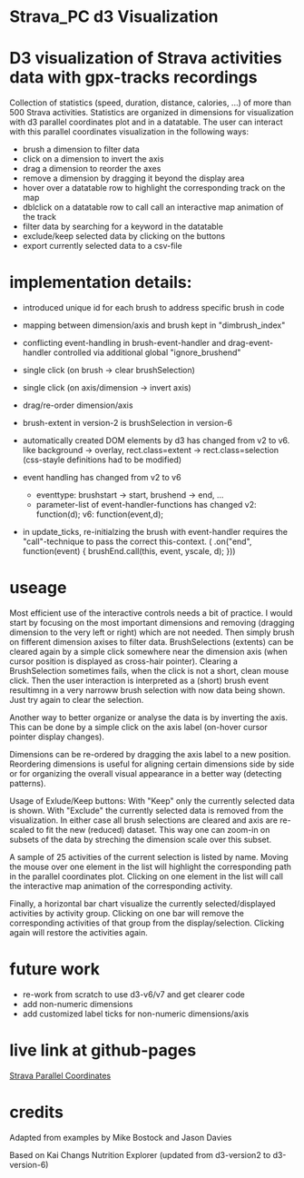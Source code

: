 # Strava_PC d3 Visualization

# D3 visualization of Strava activities data with gpx-tracks recordings

Collection of statistics (speed, duration, distance, calories, ...) of more than 500 Strava activities.
Statistics are organized in dimensions for visualization with d3 parallel coordinates plot and in a datatable.
The user can interact with this parallel coordinates visualization in the following ways:

- brush a dimension to filter data
- click on a dimension to invert the axis
- drag a dimension to reorder the axes
- remove a dimension by dragging it beyond the display area 
- hover over a datatable row to highlight the corresponding track on the map
- dblclick on a datatable row to call call an interactive map animation of the track
- filter data by searching for a keyword in the datatable
- exclude/keep selected data by clicking on the buttons
- export currently selected data to a csv-file


# implementation details:
- introduced unique id for each brush to address specific brush in code
- mapping between dimension/axis and brush kept in "dimbrush_index"
- conflicting event-handling in brush-event-handler and drag-event-handler controlled via additional global "ignore_brushend"
 - single click (on brush -> clear brushSelection)
 - single click (on axis/dimension -> invert axis)
 - drag/re-order dimension/axis

- brush-extent in version-2 is brushSelection in version-6
- automatically created DOM elements by d3 has changed from v2 to v6. 
  like background -> overlay, rect.class=extent -> rect.class=selection (css-stayle definitions had to be modified)
 
- event handling has changed from v2 to v6
  - eventtype: brushstart -> start, brushend -> end, ...
  - parameter-list of event-handler-functions has changed v2: function(d); v6: function(event,d);

- in update_ticks, re-initialzing the brush with event-handler requires the "call"-technique to pass the correct this-context.
  ( .on("end", function(event) { brushEnd.call(this, event, yscale, d); }))


# useage

Most efficient use of the interactive controls needs a bit of practice. I would start by focusing on the most important dimensions and removing (dragging dimension to the very left or right) which are not needed. Then simply brush on fifferent dimension axises to filter data. BrushSelections (extents) can be cleared again by a simple click somewhere near the dimension axis (when cursor position is displayed as cross-hair pointer). Clearing a BrushSelection sometimes fails, when the click is not a short, clean mouse click. Then the user interaction is interpreted as a (short) brush event resultimng in a very narroww brush selection with now data being shown. Just try again to clear the selection.

Another way to better organize or analyse the data is by inverting the axis. This can be done by a simple click on the axis label (on-hover cursor pointer display changes). 

Dimensions can be re-ordered by dragging the axis label to a new position. Reordering dimensions is useful for aligning certain dimensions side by side or for organizing the overall visual appearance in a better way (detecting patterns).

Usage of Exlude/Keep buttons: With "Keep" only the currently selected data is shown. With "Exclude" the currently selected data is removed from the visualization. In either case all brush selections are cleared and axis are re-scaled to fit the new (reduced) dataset. This way one can zoom-in on subsets of the data by streching the dimension scale over this subset.

A sample of 25 activities of the current selection is listed by name. Moving the mouse over one element in the list will highlight the corresponding path in the parallel coordinates plot. Clicking on one element in the list will call the interactive map animation of the corresponding activity.

Finally, a horizontal bar chart visualize the currently selected/displayed activities by activity group. Clicking on one bar will remove the corresponding activities of that group from the display/selection. Clicking again will restore the activities again.

# future work
- re-work from scratch to use d3-v6/v7 and get clearer code
- add non-numeric dimensions
- add customized label ticks for non-numeric dimensions/axis


# live link at github-pages
[Strava Parallel Coordinates](https://manfredatgit.github.io/LeafletGpx/StravaViz/index.html)













# credits
Adapted from examples by Mike Bostock and Jason Davies

Based on Kai Changs Nutrition Explorer
(updated from d3-version2 to d3-version-6)


